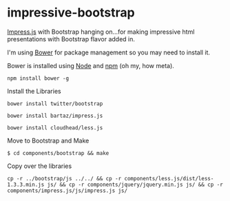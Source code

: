 impressive-bootstrap
====================

[Impress.js](https://github.com/bartaz/impress.js) with Bootstrap hanging on…for making impressive html presentations with Bootstrap flavor added in.

I'm using [Bower](https://github.com/twitter/bower) for package management so you may need to install it.
<a name="installing-bower" class="anchor" href="#installing-bower"><span class="mini-icon mini-icon-link"></span></a>
<p>Bower is installed using <a href="http://nodejs.org/">Node</a> and <a href="http://npmjs.org/">npm</a> (oh my, how meta).</p>
<pre><code>npm install bower -g</code></pre>
Install the Libraries
<pre><code>bower install twitter/bootstrap</code></pre>
<pre><code>bower install bartaz/impress.js</code></pre>
<pre><code>bower install cloudhead/less.js</code></pre>
Move to Bootstrap and Make
<pre><code>$ cd components/bootstrap && make</code></pre>
Copy over the libraries
<pre><code>cp -r ../bootstrap/js ../../ && cp -r components/less.js/dist/less-1.3.3.min.js js/ && cp -r components/jquery/jquery.min.js js/ && cp -r components/impress.js/js/impress.js js/</pre></code>
